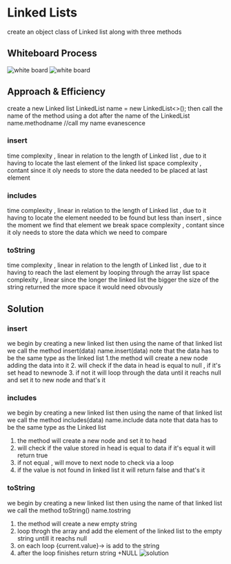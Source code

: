 # Linked Lists
create an object class of Linked list along with three methods 
## Whiteboard Process
![white board](https://i.ibb.co/x5FjFBZ/Whiteboard-4.png)
![white board](https://i.ibb.co/r5Hy21F/Whiteboard-5.png)

## Approach & Efficiency
create a new Linked list
LinkedList <Datatype> name = new LinkedList<>();
then call the name of the method using a dot after the name of the LinkedList
name.methodname
//call my name evanescence
### insert

time complexity , linear in relation to the length of Linked list , due to it having to locate the last element of the linked list 
space complexity , contant since it oly needs to store the data needed to be placed at last element
### includes

time complexity , linear in relation to the length of Linked list , due to it having to locate the element needed to be found but less than insert , since the moment we find that element we break 
space complexity , contant since it oly needs to store the data which we need to compare
### toString

time complexity , linear in relation to the length of Linked list , due to it having to reach the last element by looping through the array list
 space complexity , linear since the longer the linked list the bigger the size of the string returned the more space it would need obvously

## Solution
### insert
we begin by creating a new linked list
then using the name of that linked list we call the method insert(data)
name.insert(data)
note that the data has to be the same type as the linked list
1.the method will create a new node adding the data into it 
2. will check if the data in head is equal to null , if it's set head to newnode
3. if not it will loop through the data until it reachs null and set it to new node
and that's it
### includes
we begin by creating a new linked list
then using the name of that linked list we call the method 
includes(data)
name.include data
note that data has to be the same type as the Linked list 
1. the method will create a new node and set it to head 
2. will check if the value stored in head is equal to data if it's equal it will return true 
3. if not equal , will move to next node to check via a loop 
4. if the value is not found in linked list it will return false
and that's it
### toString 
we begin by creating a new linked list
then using the name of that linked list we call the method 
toString()
name.tostring
1. the method will create a new empty string 
2. loop throgh the array and add the element of the linked list to the empty string untill it reachs null
3. on each loop {current.value}-> is add to the string
4. after the loop finishes return string +NULL
![solution](https://i.ibb.co/Kj5d3bs/ground-zero-1.png)
